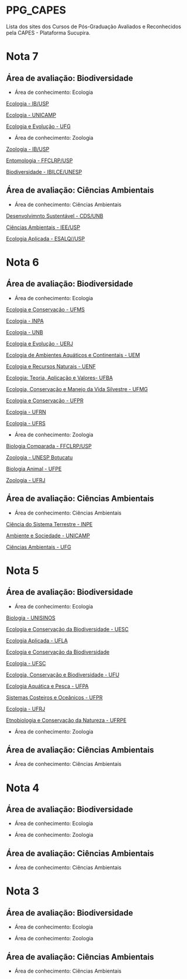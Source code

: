 # PPG_CAPES

Lista dos sites dos Cursos de Pós-Graduação Avaliados e Reconhecidos pela CAPES - Plataforma Sucupira.

# Nota 7

## Área de avaliação: Biodiversidade

- Área de conhecimento: Ecologia

[Ecologia - IB/USP](http://ecologia.ib.usp.br/pos)

[Ecologia - UNICAMP](http://www.ib.unicamp.br/pos_ecologia/)

[Ecologia e Evolução - UFG](http://www.ecoevol.ufg.br)

- Área de conhecimento: Zoologia

[Zoologia - IB/USP](http://poszoologia.ib.usp.br/)

[Entomologia - FFCLRP/USP](https://sites.usp.br/entomologia/pb/)

[Biodiversidade - IBILCE/UNESP](https://www.ibilce.unesp.br/#!/bioanimal)

## Área de avaliação: Ciências Ambientais

- Área de conhecimento: Ciências Ambientais

[Desenvolvimnto Sustentável - CDS/UNB](http://www.cds.unb.br)

[Ciências Ambientais - IEE/USP](http://www.iee.usp.br/)

[Ecologia Aplicada - ESALQ//USP](http://www.esalq.usp.br/pg/91131.htm)


# Nota 6

## Área de avaliação: Biodiversidade

- Área de conhecimento: Ecologia

[Ecologia e Conservação - UFMS](http://ppgec.ufms.br)

[Ecologia - INPA](http://pgeco.inpa.gov.br)

[Ecologia - UNB](http://pgeclunb.net.br)

[Ecologia e Evolução - UERJ](https://ppgee.uerj.br)

[Ecologia de Ambientes Aquáticos e Continentais - UEM](http://www.pea.uem.br)

[Ecologia e Recursos Naturais - UENF](http://www.uenf.br/Uenf/Pages/CBB/Ecologia_RecursosNaturais)

[Ecologia: Teoria, Aplicação e Valores- UFBA](http://www.ecologia.ufba.br/)

[Ecologia, Conservação e Manejo da Vida Silvestre - UFMG](http://www.ufmg.br/pos/ecologia)

[Ecologia e Conservação - UFPR](http://www.prppg.ufpr.br:8080/ecologia/)

[Ecologia - UFRN](http://www.sigaa.ufrn.br/sigaa/public/programa/portal.jsf?id=4846)

[Ecologia - UFRS](http://www.ecologia.ufrgs.br/ppgeco)

- Área de conhecimento: Zoologia

[Biologia Comparada - FFCLRP/USP](http://sites.usp.br/biocomparada/pb/)

[Zoologia - UNESP Botucatu](http://www.ibb.unesp.br)

[Biologia Animal - UFPE](http://www.ufpe.br/ppgba)

[Zoologia - UFRJ](https://ppgzoo.museunacional.ufrj.br/)

## Área de avaliação: Ciências Ambientais

- Área de conhecimento: Ciências Ambientais

[Ciência do Sistema Terrestre - INPE](http://www.inpe.br/pos_graduacao/)

[Ambiente e Sociedade - UNICAMP](http://www.nepam.unicamp.br)

[Ciências Ambientais - UFG](http://www.ufg.br/ciamb)


# Nota 5

## Área de avaliação: Biodiversidade

- Área de conhecimento: Ecologia

[Biologia - UNISINOS](http://www.unisinos.br/mestrado-e-doutorado/biologia/presencial/sao-leopoldo)

[Ecologia e Conservação da Biodiversidade - UESC](http://ecologiauesc.com/)

[Ecologia Aplicada - UFLA](http://www.prpg.ufla.br/ecologia)

[Ecologia e Conservação da Biodiversidade](https://www.ecologia.ufmt.br)

[Ecologia - UFSC](http://www.poseco.ufsc.br)

[Ecologia, Conservação e Biodiversidade - UFU](http://www.ppgeco.ib.ufu.br/)

[Ecologia Aquática e Pesca - UFPA](http://ppgeap.propesp.ufpa.br)

[Sistemas Costeiros e Oceânicos - UFPR](http://www.cem.ufpr.br/?page_id=61)

[Ecologia - UFRJ](http://www.ppge.ufrj.br)

[Etnobiologia e Conservação da Natureza - UFRPE](http://www.pgetno.ufrpe.br/)

- Área de conhecimento: Zoologia



## Área de avaliação: Ciências Ambientais

- Área de conhecimento: Ciências Ambientais



# Nota 4

## Área de avaliação: Biodiversidade

- Área de conhecimento: Ecologia



- Área de conhecimento: Zoologia



## Área de avaliação: Ciências Ambientais

- Área de conhecimento: Ciências Ambientais



# Nota 3

## Área de avaliação: Biodiversidade

- Área de conhecimento: Ecologia



- Área de conhecimento: Zoologia



## Área de avaliação: Ciências Ambientais

- Área de conhecimento: Ciências Ambientais
